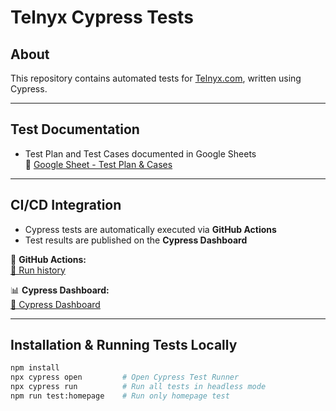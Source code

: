 # Telnyx Cypress Tests

## About  
This repository contains automated tests for [Telnyx.com](https://telnyx.com), written using Cypress.

---

## Test Documentation

- Test Plan and Test Cases documented in Google Sheets  
📎 [Google Sheet - Test Plan & Cases](https://docs.google.com/spreadsheets/d/1qkcg6vUAlIjybfjyeLpsE8Or_05BUImvdmuJ_pcNCOo/edit?usp=sharing)

---

## CI/CD Integration

- Cypress tests are automatically executed via **GitHub Actions**
- Test results are published on the **Cypress Dashboard**

🔧 **GitHub Actions:**  
[🔗 Run history](https://github.com/viktorvmm/telnyx-cypress-tests/actions)

📊 **Cypress Dashboard:**  
[🔗 Cypress Dashboard](https://cloud.cypress.io/projects/hp73ms/branches/main/runs)

---

## Installation & Running Tests Locally

```bash
npm install
npx cypress open         # Open Cypress Test Runner
npx cypress run          # Run all tests in headless mode
npm run test:homepage    # Run only homepage test
